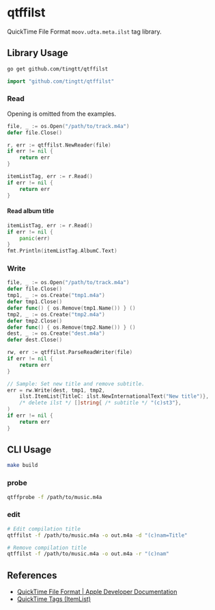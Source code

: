 # qtffilst

QuickTime File Format `moov.udta.meta.ilst` tag library.

## Library Usage

```sh
go get github.com/tingtt/qtffilst
```

```go
import "github.com/tingtt/qtffilst"
```

### Read

Opening is omitted from the examples.

```go
file, _ := os.Open("/path/to/track.m4a")
defer file.Close()

r, err := qtffilst.NewReader(file)
if err != nil {
	return err
}

itemListTag, err := r.Read()
if err != nil {
	return err
}
```

#### Read album title

```go
itemListTag, err := r.Read()
if err != nil {
	panic(err)
}
fmt.Println(itemListTag.AlbumC.Text)
```

### Write

```go
file, _ := os.Open("/path/to/track.m4a")
defer file.Close()
tmp1, _ := os.Create("tmp1.m4a")
defer tmp1.Close()
defer func() { os.Remove(tmp1.Name()) } ()
tmp2, _ := os.Create("tmp2.m4a")
defer tmp2.Close()
defer func() { os.Remove(tmp2.Name()) } ()
dest, _ := os.Create("dest.m4a")
defer dest.Close()

rw, err := qtffilst.ParseReadWriter(file)
if err != nil {
	return err
}

// Sample: Set new title and remove subtitle.
err = rw.Write(dest, tmp1, tmp2,
	ilst.ItemList{TitleC: ilst.NewInternationalText("New title")},
	/* delete ilst */ []string{ /* subtitle */ "(c)st3"},
)
if err != nil {
	return err
}
```

## CLI Usage

```sh
make build
```

### probe

```sh
qtffprobe -f /path/to/music.m4a
```

### edit

```sh
# Edit compilation title
qtffilst -f /path/to/music.m4a -o out.m4a -d "(c)nam=Title"

# Remove compilation title
qtffilst -f /path/to/music.m4a -o out.m4a -r "(c)nam"
```

## References

- [QuickTime File Format | Apple Developer Documentation](https://developer.apple.com/documentation/quicktime-file-format)
- [QuickTime Tags (ItemList)](https://exiftool.org/TagNames/QuickTime.html#ItemList)
